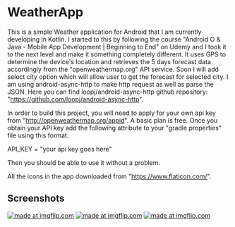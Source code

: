 # WeatherApp

This is a simple Weather application for Android that I am currently developing in Kotlin. I started to this by following the course "Android O & Java - Mobile App Development | Beginning to End" on Udemy and I took it to the next level and make it something completely different. It uses GPS to determine the device's location and retrieves the 5 days forecast data accordingly from the "openweathermap.org" API service. Soon I will add select city option which will allow user to get the forecast for selected city. I am using android-async-http to make http request as well as parse the JSON. Here you can find loopj/android-async-http github repository: "https://github.com/loopj/android-async-http".

In order to build this project, you will need to apply for your own api key from "http://openweathermap.org/appid". A basic plan is free. Once you obtain your API key add the following attribute to your "gradle.properties" file using this format.

API_KEY = "your api key goes here"

Then you should be able to use it without a problem.

All the icons in the app downloaded from "https://www.flaticon.com/".
## Screenshots

<a href="https://imgflip.com/gif/1yv3l5"><img src="https://i.imgflip.com/1yv3l5.gif" title="made at imgflip.com"/></a>
<a href="https://imgflip.com/gif/1yv3op"><img src="https://i.imgflip.com/1yv3op.gif" title="made at imgflip.com"/></a>
<a href="https://imgflip.com/gif/1yv3tw"><img src="https://i.imgflip.com/1yv3tw.gif" title="made at imgflip.com"/></a>

